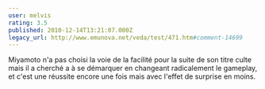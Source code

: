 ```yaml
---
user: melvis
rating: 3.5
published: 2010-12-14T13:21:07.000Z
legacy_url: http://www.emunova.net/veda/test/471.htm#comment-14699
---
```

Miyamoto n'a pas choisi la voie de la facilité pour la suite de son titre culte mais il a cherché a à se démarquer en changeant radicalement le gameplay, et c'est une réussite encore une fois mais avec l'effet de surprise en moins.